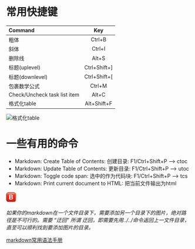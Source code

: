 
# 常用快捷键
| **Command**                  |   **Key**    |
| :--------------------------- | :----------: |
| 粗体                         |    Ctrl+B    |
| 斜体                         |    Ctrl+I    |
| 删除线                       |    Alt+S     |
| 标题(uplevel)                | Ctrl+Shift+] |
| 标题(downlevel)              | Ctrl+Shift+[ |
| 包裹数学公式                 |    Ctrl+M    |
| Check/Uncheck task list item |    Alt+C     |
| 格式化table                  | Alt+Shift+F  |
![格式化table](https://raw.githubusercontent.com/yzhang-gh/vscode-markdown/master/images/gifs/table-formatter.gif)

# 一些有用的命令
- Markdown: Create Table of Contents: 创建目录: F1/Ctrl+Shift+P --> ctoc
- Markdown: Update Table of Contents: 更新目录: F1/Ctrl+Shift+P --> utoc
- Markdown: Toggle code span: 选中的作为代码块: F1/Ctrl+Shift+P --> tcs
- Markdown: Print current document to HTML: 把当前文件输出为html


![本地图片](./resources/127345.png "需上传github后引用,否则作blog图片会失效")

*如果你的markdown在一个文件目录下，需要添加另一个目录下的图片，绝对路径是不可行的。需要 “迂回”
所谓 迂回，即需要先用../../命令返回上一文件目录，直至可以顺利找到要添加图片的目录。*

[markdown常用语法手册](https://blog.rxliuli.com/p/5042aac0/)